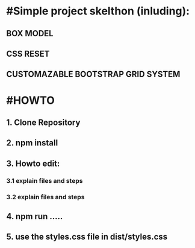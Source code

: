 # #Simple project skelthon (inluding):

## BOX MODEL
## CSS RESET
## CUSTOMAZABLE BOOTSTRAP GRID SYSTEM

# #HOWTO

## 1. Clone Repository
## 2. npm install
## 3. Howto edit:

### 3.1 explain files and steps
### 3.2 explain files and steps

## 4. npm run .....
## 5. use the styles.css file in dist/styles.css
